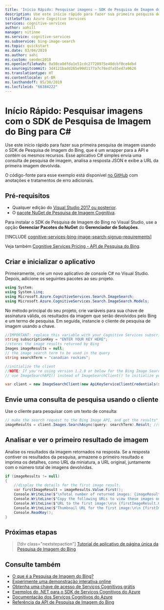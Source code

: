 ```yaml
---
title: 'Início Rápido: Pesquisar imagens – SDK de Pesquisa de Imagem do Bing para C#'
description: Use este início rápido para fazer sua primeira pesquisa de imagem usando o SDK de Pesquisa de Imagem do Bing, que é um wrapper para a API e contém os mesmos recursos. Esse aplicativo C# simples envia uma consulta de pesquisa de imagem, analisa a resposta JSON e exibe a URL da primeira imagem devolvida.
titleSuffix: Azure Cognitive Services
services: cognitive-services
author: aahill
manager: nitinme
ms.service: cognitive-services
ms.subservice: bing-image-search
ms.topic: quickstart
ms.date: 03/04/2019
ms.author: aahi
ms.custom: seodec2018
ms.openlocfilehash: 0a50ca8dfda1e51cdc27728975e40dcbf8ce6dbd
ms.sourcegitcommit: 3d4121badd265e99d1177a7c78edfa55ed7a9626
ms.translationtype: HT
ms.contentlocale: pt-BR
ms.lasthandoff: 05/30/2019
ms.locfileid: "66384222"
---
```

# <a name="quickstart-search-for-images-with-the-bing-image-search-sdk-for-c"></a>Início Rápido: Pesquisar imagens com o SDK de Pesquisa de Imagem do Bing para C#

Use este início rápido para fazer sua primeira pesquisa de imagem usando o SDK de Pesquisa de Imagem do Bing, que é um wrapper para a API e contém os mesmos recursos. Esse aplicativo C# simples envia uma consulta de pesquisa de imagem, analisa a resposta JSON e exibe a URL da primeira imagem devolvida.

O código-fonte para esse exemplo está disponível [no GitHub](https://github.com/Azure-Samples/cognitive-services-dotnet-sdk-samples/tree/master/BingSearchv7/BingImageSearch) com anotações e tratamentos de erro adicionais.

## <a name="prerequisites"></a>Pré-requisitos
* Qualquer edição do [Visual Studio 2017 ou posterior](https://visualstudio.microsoft.com/vs/whatsnew/).
* O [pacote NuGet de Pesquisa de Imagem Cognitiva](https://www.nuget.org/packages/Microsoft.Azure.CognitiveServices.Search.ImageSearch/1.2.0).

Para instalar o SDK de Pesquisa de Imagem do Bing no Visual Studio, use a opção **Gerenciar Pacotes do NuGet** do **Gerenciador de Soluções**.

[!INCLUDE [cognitive-services-bing-image-search-signup-requirements](../../../includes/cognitive-services-bing-image-search-signup-requirements.md)]

Veja também [Cognitive Services Pricing - API de Pesquisa do Bing](https://azure.microsoft.com/pricing/details/cognitive-services/search-api/).

## <a name="create-and-initialize-the-application"></a>Criar e inicializar o aplicativo

Primeiramente, crie um novo aplicativo de console C# no Visual Studio. Depois, adicione os seguintes pacotes ao seu projeto.

```csharp
using System;
using System.Linq;
using Microsoft.Azure.CognitiveServices.Search.ImageSearch;
using Microsoft.Azure.CognitiveServices.Search.ImageSearch.Models;
```

No método principal do seu projeto, crie variáveis para sua chave de assinatura válida, os resultados da imagem que serão devolvidos pelo Bing e um termo de pesquisa. Em seguida, instancie o cliente de pesquisa de imagem usando a chave.

```csharp
//IMPORTANT: replace this variable with your Cognitive Services subscription key
string subscriptionKey = "ENTER YOUR KEY HERE";
//stores the image results returned by Bing
Images imageResults = null;
// the image search term to be used in the query
string searchTerm = "canadian rockies";

//initialize the client
//NOTE: If you're using version 1.2.0 or below for the Bing Image Search SDK, 
// use ImageSearchAPI() instead of ImageSearchClient() to initialize your search client.

var client = new ImageSearchClient(new ApiKeyServiceClientCredentials(subscriptionKey));
```

## <a name="send-a-search-query-using-the-client"></a>Envie uma consulta de pesquisa usando o cliente

Use o cliente para pesquisar com um texto de consulta:

```csharp
// make the search request to the Bing Image API, and get the results"
imageResults = client.Images.SearchAsync(query: searchTerm).Result; //search query
```

## <a name="parse-and-view-the-first-image-result"></a>Analisar e ver o primeiro resultado de imagem

Analise os resultados da imagem retornados na resposta.
Se a resposta contiver os resultados da pesquisa, armazene o primeiro resultado e imprima os detalhes, como URL da miniatura, a URL original, juntamente com o número total de imagens devolvidas.  

```csharp
if (imageResults != null)
{
    //display the details for the first image result.
    var firstImageResult = imageResults.Value.First();
    Console.WriteLine($"\nTotal number of returned images: {imageResults.Value.Count}\n");
    Console.WriteLine($"Copy the following URLs to view these images on your browser.\n");
    Console.WriteLine($"URL to the first image:\n\n {firstImageResult.ContentUrl}\n");
    Console.WriteLine($"Thumbnail URL for the first image:\n\n {firstImageResult.ThumbnailUrl}");
    Console.ReadKey();
}
```

## <a name="next-steps"></a>Próximas etapas

> [!div class="nextstepaction"]
> [Tutorial de aplicativo de página única da Pesquisa de Imagem do Bing](https://docs.microsoft.com/azure/cognitive-services/bing-image-search/tutorial-bing-image-search-single-page-app)

## <a name="see-also"></a>Consulte também

* [O que é a Pesquisa de Imagem do Bing?](https://docs.microsoft.com/azure/cognitive-services/bing-image-search/overview)  
* [Experimente uma demonstração interativa online](https://azure.microsoft.com/services/cognitive-services/bing-image-search-api/)  
* [Obtenha uma chave de acesso de Serviços Cognitivos grátis](https://azure.microsoft.com/try/cognitive-services/?api=bing-image-search-api)  
* [Exemplos do .NET para o SDK de Serviços Cognitivos do Azure](https://github.com/Azure-Samples/cognitive-services-dotnet-sdk-samples/tree/master/BingSearchv7)
* [Documentação dos Serviços Cognitivos do Azure](https://docs.microsoft.com/azure/cognitive-services)
* [Referência da API de Pesquisa de Imagem do Bing](https://docs.microsoft.com/rest/api/cognitiveservices-bingsearch/bing-images-api-v7-reference)
